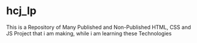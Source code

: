 # hcj_lp
This is a Repository of Many Published and Non-Published HTML, CSS and JS Project that i am making, while i am learning these Technologies
